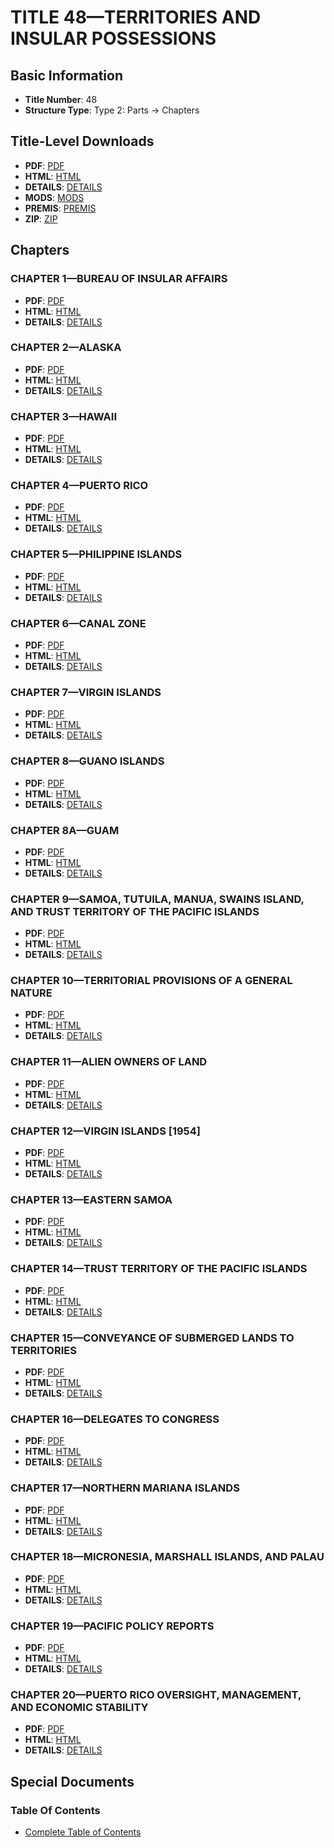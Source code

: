 # TITLE 48—TERRITORIES AND INSULAR POSSESSIONS

## Basic Information
- **Title Number**: 48
- **Structure Type**: Type 2: Parts → Chapters

## Title-Level Downloads
- **PDF**: [PDF](https://www.govinfo.gov/content/pkg/USCODE-2023-title48/pdf/USCODE-2023-title48.pdf)
- **HTML**: [HTML](https://www.govinfo.gov/content/pkg/USCODE-2023-title48/html/USCODE-2023-title48.htm)
- **DETAILS**: [DETAILS](https://www.govinfo.gov/app/details/USCODE-2023-title48/)
- **MODS**: [MODS](https://www.govinfo.gov/metadata/pkg/USCODE-2023-title48/mods.xml)
- **PREMIS**: [PREMIS](https://www.govinfo.gov/metadata/pkg/USCODE-2023-title48/premis.xml)
- **ZIP**: [ZIP](https://www.govinfo.gov/content/pkg/USCODE-2023-title48.zip)

## Chapters

### CHAPTER 1—BUREAU OF INSULAR AFFAIRS
- **PDF**: [PDF](https://www.govinfo.gov/content/pkg/USCODE-2023-title48/pdf/USCODE-2023-title48-chapter1.pdf)
- **HTML**: [HTML](https://www.govinfo.gov/content/pkg/USCODE-2023-title48/html/USCODE-2023-title48-chapter1.htm)
- **DETAILS**: [DETAILS](https://www.govinfo.gov/app/details/USCODE-2023-title48-chapter1/)

### CHAPTER 2—ALASKA
- **PDF**: [PDF](https://www.govinfo.gov/content/pkg/USCODE-2023-title48/pdf/USCODE-2023-title48-chapter2.pdf)
- **HTML**: [HTML](https://www.govinfo.gov/content/pkg/USCODE-2023-title48/html/USCODE-2023-title48-chapter2.htm)
- **DETAILS**: [DETAILS](https://www.govinfo.gov/app/details/USCODE-2023-title48-chapter2/)

### CHAPTER 3—HAWAII
- **PDF**: [PDF](https://www.govinfo.gov/content/pkg/USCODE-2023-title48/pdf/USCODE-2023-title48-chapter3.pdf)
- **HTML**: [HTML](https://www.govinfo.gov/content/pkg/USCODE-2023-title48/html/USCODE-2023-title48-chapter3.htm)
- **DETAILS**: [DETAILS](https://www.govinfo.gov/app/details/USCODE-2023-title48-chapter3/)

### CHAPTER 4—PUERTO RICO
- **PDF**: [PDF](https://www.govinfo.gov/content/pkg/USCODE-2023-title48/pdf/USCODE-2023-title48-chapter4.pdf)
- **HTML**: [HTML](https://www.govinfo.gov/content/pkg/USCODE-2023-title48/html/USCODE-2023-title48-chapter4.htm)
- **DETAILS**: [DETAILS](https://www.govinfo.gov/app/details/USCODE-2023-title48-chapter4/)

### CHAPTER 5—PHILIPPINE ISLANDS
- **PDF**: [PDF](https://www.govinfo.gov/content/pkg/USCODE-2023-title48/pdf/USCODE-2023-title48-chapter5.pdf)
- **HTML**: [HTML](https://www.govinfo.gov/content/pkg/USCODE-2023-title48/html/USCODE-2023-title48-chapter5.htm)
- **DETAILS**: [DETAILS](https://www.govinfo.gov/app/details/USCODE-2023-title48-chapter5/)

### CHAPTER 6—CANAL ZONE
- **PDF**: [PDF](https://www.govinfo.gov/content/pkg/USCODE-2023-title48/pdf/USCODE-2023-title48-chapter6.pdf)
- **HTML**: [HTML](https://www.govinfo.gov/content/pkg/USCODE-2023-title48/html/USCODE-2023-title48-chapter6.htm)
- **DETAILS**: [DETAILS](https://www.govinfo.gov/app/details/USCODE-2023-title48-chapter6/)

### CHAPTER 7—VIRGIN ISLANDS
- **PDF**: [PDF](https://www.govinfo.gov/content/pkg/USCODE-2023-title48/pdf/USCODE-2023-title48-chapter7.pdf)
- **HTML**: [HTML](https://www.govinfo.gov/content/pkg/USCODE-2023-title48/html/USCODE-2023-title48-chapter7.htm)
- **DETAILS**: [DETAILS](https://www.govinfo.gov/app/details/USCODE-2023-title48-chapter7/)

### CHAPTER 8—GUANO ISLANDS
- **PDF**: [PDF](https://www.govinfo.gov/content/pkg/USCODE-2023-title48/pdf/USCODE-2023-title48-chapter8.pdf)
- **HTML**: [HTML](https://www.govinfo.gov/content/pkg/USCODE-2023-title48/html/USCODE-2023-title48-chapter8.htm)
- **DETAILS**: [DETAILS](https://www.govinfo.gov/app/details/USCODE-2023-title48-chapter8/)

### CHAPTER 8A—GUAM
- **PDF**: [PDF](https://www.govinfo.gov/content/pkg/USCODE-2023-title48/pdf/USCODE-2023-title48-chapter8A.pdf)
- **HTML**: [HTML](https://www.govinfo.gov/content/pkg/USCODE-2023-title48/html/USCODE-2023-title48-chapter8A.htm)
- **DETAILS**: [DETAILS](https://www.govinfo.gov/app/details/USCODE-2023-title48-chapter8A/)

### CHAPTER 9—SAMOA, TUTUILA, MANUA, SWAINS ISLAND, AND TRUST TERRITORY OF THE PACIFIC ISLANDS
- **PDF**: [PDF](https://www.govinfo.gov/content/pkg/USCODE-2023-title48/pdf/USCODE-2023-title48-chapter9.pdf)
- **HTML**: [HTML](https://www.govinfo.gov/content/pkg/USCODE-2023-title48/html/USCODE-2023-title48-chapter9.htm)
- **DETAILS**: [DETAILS](https://www.govinfo.gov/app/details/USCODE-2023-title48-chapter9/)

### CHAPTER 10—TERRITORIAL PROVISIONS OF A GENERAL NATURE
- **PDF**: [PDF](https://www.govinfo.gov/content/pkg/USCODE-2023-title48/pdf/USCODE-2023-title48-chapter10.pdf)
- **HTML**: [HTML](https://www.govinfo.gov/content/pkg/USCODE-2023-title48/html/USCODE-2023-title48-chapter10.htm)
- **DETAILS**: [DETAILS](https://www.govinfo.gov/app/details/USCODE-2023-title48-chapter10/)

### CHAPTER 11—ALIEN OWNERS OF LAND
- **PDF**: [PDF](https://www.govinfo.gov/content/pkg/USCODE-2023-title48/pdf/USCODE-2023-title48-chapter11.pdf)
- **HTML**: [HTML](https://www.govinfo.gov/content/pkg/USCODE-2023-title48/html/USCODE-2023-title48-chapter11.htm)
- **DETAILS**: [DETAILS](https://www.govinfo.gov/app/details/USCODE-2023-title48-chapter11/)

### CHAPTER 12—VIRGIN ISLANDS [1954]
- **PDF**: [PDF](https://www.govinfo.gov/content/pkg/USCODE-2023-title48/pdf/USCODE-2023-title48-chapter12.pdf)
- **HTML**: [HTML](https://www.govinfo.gov/content/pkg/USCODE-2023-title48/html/USCODE-2023-title48-chapter12.htm)
- **DETAILS**: [DETAILS](https://www.govinfo.gov/app/details/USCODE-2023-title48-chapter12/)

### CHAPTER 13—EASTERN SAMOA
- **PDF**: [PDF](https://www.govinfo.gov/content/pkg/USCODE-2023-title48/pdf/USCODE-2023-title48-chapter13.pdf)
- **HTML**: [HTML](https://www.govinfo.gov/content/pkg/USCODE-2023-title48/html/USCODE-2023-title48-chapter13.htm)
- **DETAILS**: [DETAILS](https://www.govinfo.gov/app/details/USCODE-2023-title48-chapter13/)

### CHAPTER 14—TRUST TERRITORY OF THE PACIFIC ISLANDS
- **PDF**: [PDF](https://www.govinfo.gov/content/pkg/USCODE-2023-title48/pdf/USCODE-2023-title48-chapter14.pdf)
- **HTML**: [HTML](https://www.govinfo.gov/content/pkg/USCODE-2023-title48/html/USCODE-2023-title48-chapter14.htm)
- **DETAILS**: [DETAILS](https://www.govinfo.gov/app/details/USCODE-2023-title48-chapter14/)

### CHAPTER 15—CONVEYANCE OF SUBMERGED LANDS TO TERRITORIES
- **PDF**: [PDF](https://www.govinfo.gov/content/pkg/USCODE-2023-title48/pdf/USCODE-2023-title48-chapter15.pdf)
- **HTML**: [HTML](https://www.govinfo.gov/content/pkg/USCODE-2023-title48/html/USCODE-2023-title48-chapter15.htm)
- **DETAILS**: [DETAILS](https://www.govinfo.gov/app/details/USCODE-2023-title48-chapter15/)

### CHAPTER 16—DELEGATES TO CONGRESS
- **PDF**: [PDF](https://www.govinfo.gov/content/pkg/USCODE-2023-title48/pdf/USCODE-2023-title48-chapter16.pdf)
- **HTML**: [HTML](https://www.govinfo.gov/content/pkg/USCODE-2023-title48/html/USCODE-2023-title48-chapter16.htm)
- **DETAILS**: [DETAILS](https://www.govinfo.gov/app/details/USCODE-2023-title48-chapter16/)

### CHAPTER 17—NORTHERN MARIANA ISLANDS
- **PDF**: [PDF](https://www.govinfo.gov/content/pkg/USCODE-2023-title48/pdf/USCODE-2023-title48-chapter17.pdf)
- **HTML**: [HTML](https://www.govinfo.gov/content/pkg/USCODE-2023-title48/html/USCODE-2023-title48-chapter17.htm)
- **DETAILS**: [DETAILS](https://www.govinfo.gov/app/details/USCODE-2023-title48-chapter17/)

### CHAPTER 18—MICRONESIA, MARSHALL ISLANDS, AND PALAU
- **PDF**: [PDF](https://www.govinfo.gov/content/pkg/USCODE-2023-title48/pdf/USCODE-2023-title48-chapter18.pdf)
- **HTML**: [HTML](https://www.govinfo.gov/content/pkg/USCODE-2023-title48/html/USCODE-2023-title48-chapter18.htm)
- **DETAILS**: [DETAILS](https://www.govinfo.gov/app/details/USCODE-2023-title48-chapter18/)

### CHAPTER 19—PACIFIC POLICY REPORTS
- **PDF**: [PDF](https://www.govinfo.gov/content/pkg/USCODE-2023-title48/pdf/USCODE-2023-title48-chapter19.pdf)
- **HTML**: [HTML](https://www.govinfo.gov/content/pkg/USCODE-2023-title48/html/USCODE-2023-title48-chapter19.htm)
- **DETAILS**: [DETAILS](https://www.govinfo.gov/app/details/USCODE-2023-title48-chapter19/)

### CHAPTER 20—PUERTO RICO OVERSIGHT, MANAGEMENT, AND ECONOMIC STABILITY
- **PDF**: [PDF](https://www.govinfo.gov/content/pkg/USCODE-2023-title48/pdf/USCODE-2023-title48-chapter20.pdf)
- **HTML**: [HTML](https://www.govinfo.gov/content/pkg/USCODE-2023-title48/html/USCODE-2023-title48-chapter20.htm)
- **DETAILS**: [DETAILS](https://www.govinfo.gov/app/details/USCODE-2023-title48-chapter20/)

## Special Documents

### Table Of Contents
- [Complete Table of Contents](https://www.govinfo.gov/content/pkg/USCODE-2023-title48/html/USCODE-2023-title48.htm)
